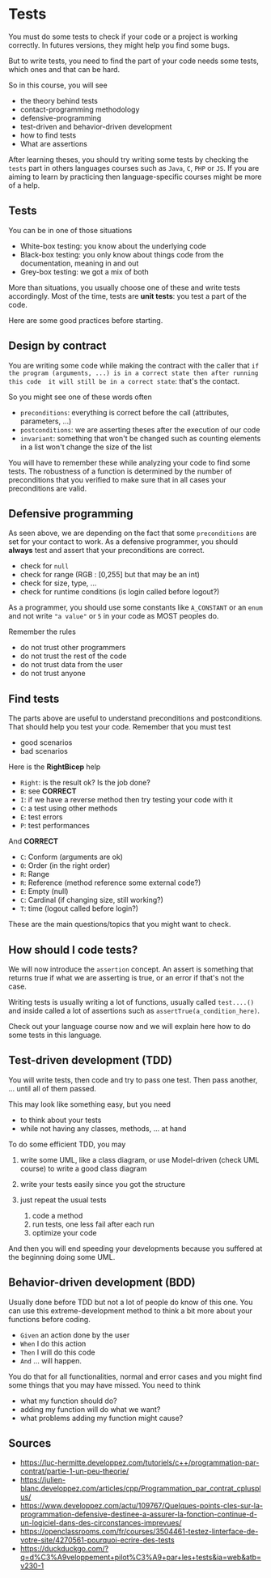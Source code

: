 # Tests

You must do some tests to check if your code or a project is working correctly.
In futures versions, they might help you find some bugs.

But to write tests, you need to find the
part of your code needs some tests, which ones and
that can be hard.

So in this course, you will see

* the theory behind tests
* contact-programming methodology
* defensive-programming
* test-driven and behavior-driven development
* how to find tests
* What are assertions

After learning theses, you should try writing some
tests by checking the ``tests`` part in others
languages courses such as ``Java``, `C`, `PHP`
or ``JS``. If you are aiming to learn by practicing
then language-specific courses might be more of a help.

<div class="sl"></div>

## Tests

You can be in one of those situations

* White-box testing: you know about the underlying code
* Black-box testing: you only know about things code from the documentation, meaning in and out
* Grey-box testing: we got a mix of both

More than situations, you usually choose one of these
and write tests accordingly. Most of the time, tests
are **unit tests**: you test a part of the code.

Here are some good practices before starting.

<div class="sr"></div>

## Design by contract

You are writing some code while making the contract
with the caller that ``if the program (arguments, ...)
is in a correct state then after running this code 
it will still be in a correct state``: that's the contact.

So you might see one of these words often

* ``preconditions``: everything is correct before the call
  (attributes, parameters, ...)
* ``postconditions``: we are asserting theses after the execution
of our code
* ``invariant``: something that won't be changed such as
counting elements in a list won't change the size of the list
  
You will have to remember these while analyzing your code to find
some tests. The robustness of a function is determined by the number
of preconditions that you verified to make sure that
in all cases your preconditions are valid.

<div class="sl"></div>

## Defensive programming

As seen above, we are depending on the fact that some
``preconditions`` are set for your contact
to work. As a defensive programmer, you should
**always** test and assert that your preconditions
are correct.

* check for ``null``
* check for range (RGB : [0,255] but that may be an int)
* check for size, type, ...
* check for runtime conditions (is login called
  before logout?)
  
As a programmer, you should use some constants
like ``A_CONSTANT`` or an `enum` and not write
``"a value"`` or `5` in your code as MOST peoples do.

Remember the rules

* do not trust other programmers
* do not trust the rest of the code
* do not trust data from the user
* do not trust anyone

<div class="sr"></div>

## Find tests

The parts above are useful to understand preconditions
and postconditions. That should help you test your code. Remember
that you must test 
* good scenarios
* bad scenarios

Here is the **RightBicep** help

* ``Right``: is the result ok? Is the job done?
* ``B``: see **CORRECT**
* ``I``: if we have a reverse method then try testing
your code with it
* ``C``: a test using other methods
* ``E``: test errors
* ``P``: test performances

And **CORRECT**

* ``C``: Conform (arguments are ok)
* ``O``: Order (in the right order)
* ``R``: Range
* ``R``: Reference (method reference some external code?)
* ``E``: Empty (null)
* ``C``: Cardinal (if changing size, still working?)
* ``T``: time (logout called before login?)

These are the main questions/topics that you might
want to check.

<div class="sl"></div>

## How should I code tests?

We will now introduce the ``assertion`` concept. An assert
is something that returns true if what we are asserting
is true, or an error if that's not the case.

Writing tests is usually writing a lot of functions,
usually called ``test....()`` and inside called
a lot of assertions such as ``assertTrue(a_condition_here)``.

Check out your language course now and we will explain here
how to do some tests in this language.

<div class="sr"></div>

## Test-driven development (TDD)

You will write tests, then code and try to pass one test.
Then pass another, ... until all of them passed.

This may look like something easy, but you need 

* to think about your tests
* while not having any classes, methods, ... at hand

To do some efficient TDD, you may

1. write some UML, like a class diagram, or use Model-driven
   (check UML course) to write a good class diagram
2. write your tests easily since you got the structure
3. just repeat the usual tests

    1. code a method
    2. run tests, one less fail after each run
    3. optimize your code
    
And then you will end speeding your developments
because you suffered at the beginning doing some UML.

<div class="sl"></div>

## Behavior-driven development (BDD)

Usually done before TDD but not a lot of people do
know of this one. You can use this extreme-development method
to think a bit more about your functions before coding.

* ``Given`` an action done by the user
* ``When`` I do this action
* ``Then`` I will do this code
* ``And`` ... will happen.

You do that for all functionalities, normal and error cases
and you might find some things that you may have missed. You need
to think

* what my function should do?
* adding my function will do what we want?
* what problems adding my function might cause?

<div class="sr"></div>

## Sources

* <https://luc-hermitte.developpez.com/tutoriels/c++/programmation-par-contrat/partie-1-un-peu-theorie/>
* <https://julien-blanc.developpez.com/articles/cpp/Programmation_par_contrat_cplusplus/>
* <https://www.developpez.com/actu/109767/Quelques-points-cles-sur-la-programmation-defensive-destinee-a-assurer-la-fonction-continue-d-un-logiciel-dans-des-circonstances-imprevues/>
* <https://openclassrooms.com/fr/courses/3504461-testez-linterface-de-votre-site/4270561-pourquoi-ecrire-des-tests>
* <https://duckduckgo.com/?q=d%C3%A9veloppement+pilot%C3%A9+par+les+tests&ia=web&atb=v230-1>